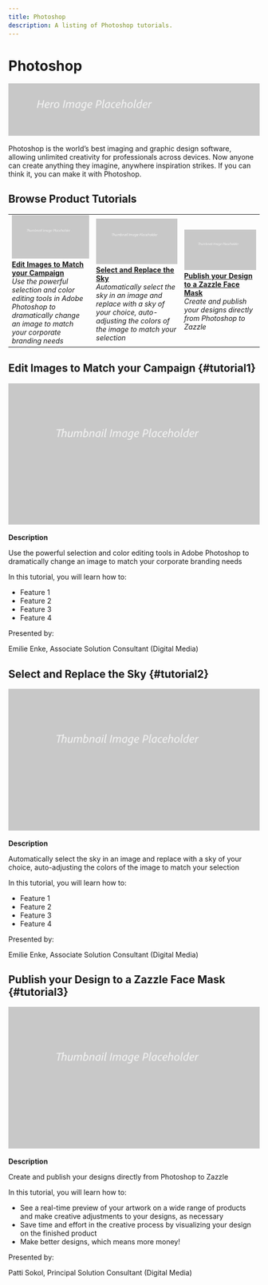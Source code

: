 ```yaml
---
title: Photoshop
description: A listing of Photoshop tutorials.
---
```


# Photoshop

![Tutorial Hero Image](../assets/hero_placeholder.png)

Photoshop is the world’s best imaging and graphic design software, allowing unlimited creativity for professionals across devices. Now anyone can create anything they imagine, anywhere inspiration strikes. If you can think it, you can make it with Photoshop.

## Browse Product Tutorials

<table>
<tr>
 <td>
   <a href="photoshop.md#tutorial1">
      <img alt="Edit Images to Match your Campaign" src="../assets//table_placeholder.png" />
   </a>
    <div>
   <a href="photoshop.md#tutorial1"><strong>Edit Images to Match your Campaign</strong></a>
    </div>
    <em>Use the powerful selection and color editing tools in Adobe Photoshop to dramatically change an image to match your corporate branding needs</em>
    <br>
  </td>
  <td>
    <a href="photoshop.md#tutorial2">
        <img alt="Select and Replace the Sky" src="../assets/table_placeholder.png" />
    </a>
    <div>
    <a href="photoshop.md#tutorial2"><strong>Select and Replace the Sky</strong></a>
    </div>
    <em>Automatically select the sky in an image and replace with a sky of your choice, auto-adjusting the colors of the image to match your selection</em>
    <br>
  </td>
  <td>
    <a href="photoshop.md#tutorial3">
      <img alt="Publish your Design to a Zazzle Face Mask" src="../assets//table_placeholder.png" />
   </a>
    <div>
   <a href="photoshop.md#tutorial3"><strong>Publish your Design to a Zazzle Face Mask</strong></a>
    </div>
    <em>Create and publish your designs directly from Photoshop to Zazzle</em>
    <br>
  </td>
</tr>
</table>

## Edit Images to Match your Campaign {#tutorial1}

![Video Hero Placeholder Image](../assets/table_placeholder.png)

**Description**

Use the powerful selection and color editing tools in Adobe Photoshop to dramatically change an image to match your corporate branding needs

In this tutorial, you will learn how to:
* Feature 1
* Feature 2
* Feature 3
* Feature 4

Presented by:

Emilie Enke, Associate Solution Consultant (Digital Media)

## Select and Replace the Sky {#tutorial2}

![Video Hero Placeholder Image](../assets/table_placeholder.png)

**Description**

Automatically select the sky in an image and replace with a sky of your choice, auto-adjusting the colors of the image to match your selection

In this tutorial, you will learn how to:
* Feature 1
* Feature 2
* Feature 3
* Feature 4

Presented by:

Emilie Enke, Associate Solution Consultant (Digital Media)

## Publish your Design to a Zazzle Face Mask {#tutorial3}

![Video Hero Placeholder Image](../assets/table_placeholder.png)

**Description**

Create and publish your designs directly from Photoshop to Zazzle

In this tutorial, you will learn how to:
* See a real-time preview of your artwork on a wide range of products and make creative adjustments to your designs, as necessary       
* Save time and effort in the creative process by visualizing your design on the finished product
* Make better designs, which means more money!

Presented by:

Patti Sokol, Principal Solution Consultant (Digital Media)